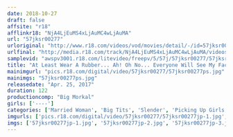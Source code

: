 ```yaml
---
date: 2018-10-27
draft: false
affsite: "r18"
afflinkr18: "NjA4LjEuMS4xLjAuMC4wLjAuMA"
url: "57jksr00277"
urloriginal: "http://www.r18.com/videos/vod/movies/detail/-/id=57jksr00277"
urlfinal: "http://media.r18.com/track/NjA4LjEuMS4xLjAuMC4wLjAuMA/videos/vod/movies/detail/-/id=57jksr00277"
samplevid: "awspv3001.r18.com/litevideo/freepv/5/57j/57jksr00277/57jksr00277_dmb_w.mp4"
title: "At Least Wear A Rubber... Ah! Oh No... Everyone Will See My Face... When Beautiful Housewives Like These Are Letting Us Seduce Them In The Afternoon, You Know They've Got Issues 'Serious Creampie Sex! Faces Revealed! Pickinug Up Girls And Finding Married Woman Babes' In Takanawa"
mainimgurl: "pics.r18.com/digital/video/57jksr00277/57jksr00277ps.jpg"
mainimgs: "57jksr00277ps.jpg"
releasedate: "Apr. 25, 2017"
duration: 122
productioncomp: "Big Morkal"
girls: ['----']
categories: ['Married Woman', 'Big Tits', 'Slender', 'Picking Up Girls', 'Amateur', 'Creampie', 'Hi-Def']
imgurls: ['pics.r18.com/digital/video/57jksr00277/57jksr00277jp-1.jpg', 'pics.r18.com/digital/video/57jksr00277/57jksr00277jp-2.jpg', 'pics.r18.com/digital/video/57jksr00277/57jksr00277jp-3.jpg', 'pics.r18.com/digital/video/57jksr00277/57jksr00277jp-4.jpg', 'pics.r18.com/digital/video/57jksr00277/57jksr00277jp-5.jpg', 'pics.r18.com/digital/video/57jksr00277/57jksr00277jp-6.jpg', 'pics.r18.com/digital/video/57jksr00277/57jksr00277jp-7.jpg', 'pics.r18.com/digital/video/57jksr00277/57jksr00277jp-8.jpg', 'pics.r18.com/digital/video/57jksr00277/57jksr00277jp-9.jpg', 'pics.r18.com/digital/video/57jksr00277/57jksr00277jp-10.jpg', 'pics.r18.com/digital/video/57jksr00277/57jksr00277jp-11.jpg', 'pics.r18.com/digital/video/57jksr00277/57jksr00277jp-12.jpg', 'pics.r18.com/digital/video/57jksr00277/57jksr00277jp-13.jpg', 'pics.r18.com/digital/video/57jksr00277/57jksr00277jp-14.jpg', 'pics.r18.com/digital/video/57jksr00277/57jksr00277jp-15.jpg', 'pics.r18.com/digital/video/57jksr00277/57jksr00277jp-16.jpg', 'pics.r18.com/digital/video/57jksr00277/57jksr00277jp-17.jpg', 'pics.r18.com/digital/video/57jksr00277/57jksr00277jp-18.jpg', 'pics.r18.com/digital/video/57jksr00277/57jksr00277jp-19.jpg', 'pics.r18.com/digital/video/57jksr00277/57jksr00277jp-20.jpg']
imgs: ['57jksr00277jp-1.jpg', '57jksr00277jp-2.jpg', '57jksr00277jp-3.jpg', '57jksr00277jp-4.jpg', '57jksr00277jp-5.jpg', '57jksr00277jp-6.jpg', '57jksr00277jp-7.jpg', '57jksr00277jp-8.jpg', '57jksr00277jp-9.jpg', '57jksr00277jp-10.jpg', '57jksr00277jp-11.jpg', '57jksr00277jp-12.jpg', '57jksr00277jp-13.jpg', '57jksr00277jp-14.jpg', '57jksr00277jp-15.jpg', '57jksr00277jp-16.jpg', '57jksr00277jp-17.jpg', '57jksr00277jp-18.jpg', '57jksr00277jp-19.jpg', '57jksr00277jp-20.jpg']
---
```

